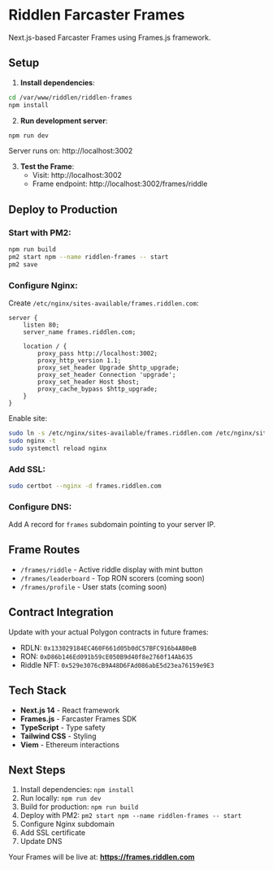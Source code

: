 # Riddlen Farcaster Frames

Next.js-based Farcaster Frames using Frames.js framework.

## Setup

1. **Install dependencies**:
```bash
cd /var/www/riddlen/riddlen-frames
npm install
```

2. **Run development server**:
```bash
npm run dev
```

Server runs on: http://localhost:3002

3. **Test the Frame**:
   - Visit: http://localhost:3002
   - Frame endpoint: http://localhost:3002/frames/riddle

## Deploy to Production

### Start with PM2:
```bash
npm run build
pm2 start npm --name riddlen-frames -- start
pm2 save
```

### Configure Nginx:

Create `/etc/nginx/sites-available/frames.riddlen.com`:

```nginx
server {
    listen 80;
    server_name frames.riddlen.com;

    location / {
        proxy_pass http://localhost:3002;
        proxy_http_version 1.1;
        proxy_set_header Upgrade $http_upgrade;
        proxy_set_header Connection 'upgrade';
        proxy_set_header Host $host;
        proxy_cache_bypass $http_upgrade;
    }
}
```

Enable site:
```bash
sudo ln -s /etc/nginx/sites-available/frames.riddlen.com /etc/nginx/sites-enabled/
sudo nginx -t
sudo systemctl reload nginx
```

### Add SSL:
```bash
sudo certbot --nginx -d frames.riddlen.com
```

### Configure DNS:
Add A record for `frames` subdomain pointing to your server IP.

## Frame Routes

- `/frames/riddle` - Active riddle display with mint button
- `/frames/leaderboard` - Top RON scorers (coming soon)
- `/frames/profile` - User stats (coming soon)

## Contract Integration

Update with your actual Polygon contracts in future frames:
- RDLN: `0x133029184EC460F661d05b0dC57BFC916b4AB0eB`
- RON: `0xD86b146Ed091b59cE050B9d40f8e2760f14Ab635`
- Riddle NFT: `0x529e3076cB9A48D6FAd086abE5d23ea76159e9E3`

## Tech Stack

- **Next.js 14** - React framework
- **Frames.js** - Farcaster Frames SDK
- **TypeScript** - Type safety
- **Tailwind CSS** - Styling
- **Viem** - Ethereum interactions

## Next Steps

1. Install dependencies: `npm install`
2. Run locally: `npm run dev`
3. Build for production: `npm run build`
4. Deploy with PM2: `pm2 start npm --name riddlen-frames -- start`
5. Configure Nginx subdomain
6. Add SSL certificate
7. Update DNS

Your Frames will be live at: **https://frames.riddlen.com**
